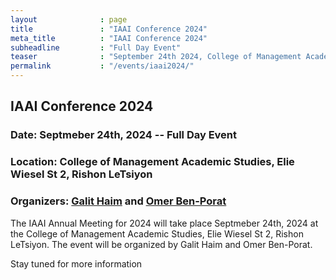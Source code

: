 ```yaml
---
layout              : page
title               : "IAAI Conference 2024"
meta_title          : "IAAI Conference 2024"
subheadline         : "Full Day Event"
teaser              : "September 24th 2024, College of Management Academic Studies,  Rishon LeTsiyon"
permalink           : "/events/iaai2024/"
---
```


## IAAI Conference 2024
### Date: Septmeber 24th, 2024 -- Full Day Event
### Location: College of Management Academic Studies, Elie Wiesel St 2, Rishon LeTsiyon
### Organizers: [Galit Haim](https://english.colman.ac.il/staff_members/dr-galit-haim/) and [Omer Ben-Porat](https://sites.google.com/site/omerbp/home)

The IAAI Annual Meeting for 2024 will take place Septmeber 24th, 2024 at the College of Management Academic Studies, Elie Wiesel St 2, Rishon LeTsiyon. The event will be organized by Galit Haim and Omer Ben-Porat.

Stay tuned for more information








